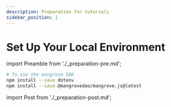 ```yaml
---
description: Preparation for tutorials
sidebar_position: 1
---
```


# Set Up Your Local Environment 

import Preamble from './_preparation-pre.md';

<Preamble />

```bash
# To use the mangrove SDK
npm install --save dotenv
npm install --save @mangrovedao/mangrove.js@latest
```

import Post from './_preparation-post.md';

<Post />

